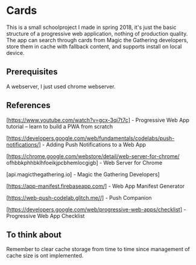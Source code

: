 # Cards

This is a small schoolproject I made in spring 2018, it's just the basic structure of a progressive web application, nothing of production quality. The app can search through cards from Magic the Gathering developers, store them in cache with fallback content, and supports install on local device.

## Prerequisites

A webserver, I just used chrome webserver.

## References


[https://www.youtube.com/watch?v=gcx-3qi7t7c] - Progressive Web App tutorial – learn
to build a PWA from scratch

[https://developers.google.com/web/fundamentals/codelabs/push-notifications/] - Adding Push Notifications to a Web App

[https://chrome.google.com/webstore/detail/web-server-for-chrome/ ofhbbkphhbklhfoeikjpcbhemlocgigb] - Web Server for Chrome

[api.magicthegathering.io] - Magic the Gathering Developers]

[https://app-manifest.firebaseapp.com/] - Web App Manifest Generator

[https://web-push-codelab.glitch.me//] - Push Companion

[https://developers.google.com/web/progressive-web-apps/checklist] - Progressive Web App Checklist


## To think about

Remember to clear cache storage from time to time since management of cache size is ont implemented.